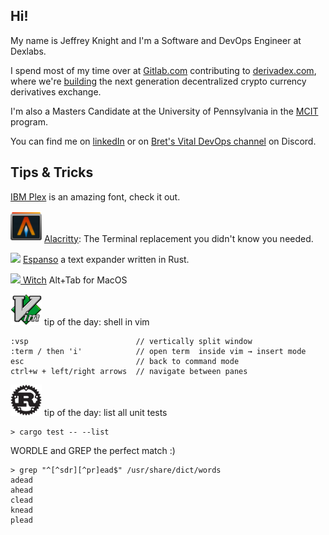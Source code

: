 ## Hi!

My name is Jeffrey Knight and I'm a Software and DevOps Engineer at Dexlabs. 

I spend most of my time over at [Gitlab.com](https://gitlab.com/jeffrey.knight) contributing to [derivadex.com](https://derivadex.com/), where we're [building](https://medium.com/derivadex) the next generation decentralized crypto currency derivatives exchange.

I'm also a Masters Candidate at the University of Pennsylvania in the [MCIT](https://gradadm.seas.upenn.edu/masters/computer-and-information-technology-mcit-online/) program.

You can find me on [linkedIn](https://www.linkedin.com/in/jeffreyknight) or on [Bret's Vital DevOps channel](https://devops.fan/) on Discord.

## Tips & Tricks

[IBM Plex](https://www.ibm.com/plex/) is an amazing font, check it out.

<img height=50 src="https://raw.githubusercontent.com/alacritty/alacritty/master/extra/logo/compat/alacritty-term%2Bscanlines.png">&nbsp;<a href="https://alacritty.org/">Alacritty</a>: The Terminal replacement you didn't know you needed. 

<img height=50 src="https://github.com/federico-terzi/espanso/raw/master/images/icongreensmall.png"/>&nbsp;<a href="https://espanso.org/">Espanso</a> a text expander written in Rust. 

<a href="https://manytricks.com/witch/"><img height=50 src="https://manytricks.com/witch/images/witchicon256.png">&nbsp;Witch</a> Alt+Tab for MacOS
                                                                                                                
<img height=50 src="https://raw.githubusercontent.com/github/explore/80688e429a7d4ef2fca1e82350fe8e3517d3494d/topics/vim/vim.png"/> tip of the day: shell in vim

```
:vsp                        // vertically split window
:term / then 'i'            // open term  inside vim → insert mode  
esc                         // back to command mode
ctrl+w + left/right arrows  // navigate between panes
```

<img height=50 src="https://raw.githubusercontent.com/github/explore/80688e429a7d4ef2fca1e82350fe8e3517d3494d/topics/rust/rust.png" /> tip of the day: list all unit tests

```
> cargo test -- --list
```

WORDLE and GREP the perfect match :)

```
> grep "^[^sdr][^pr]ead$" /usr/share/dict/words
adead
ahead
clead
knead
plead
```
